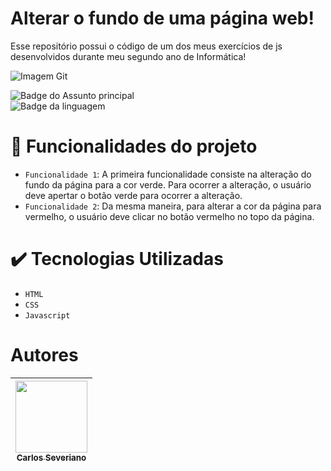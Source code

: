 <h1 >Alterar o fundo de uma página web!</h1>
Esse repositório possui o código de um dos meus exercícios de js desenvolvidos durante meu segundo ano de Informática!

![Imagem Git](https://logospng.org/download/javascript/logo-javascript-256.png)

![Badge do Assunto principal](https://img.shields.io/badge/Alterar-Fundo-blueviolet)
<br>
![Badge da linguagem](https://img.shields.io/badge/HTML-JS-violet)
 
 # :hammer: Funcionalidades do projeto

- `Funcionalidade 1`: A primeira funcionalidade consiste na alteração do fundo da página para a cor verde. Para ocorrer a alteração, o usuário deve apertar o botão verde para ocorrer a alteração. 
- `Funcionalidade 2`: Da mesma maneira, para alterar a cor da página para vermelho, o usuário deve clicar no botão vermelho no topo da página. 

# :heavy_check_mark: Tecnologias Utilizadas

- `HTML`
- `CSS`
- `Javascript`

# Autores

| [<img src="https://avatars.githubusercontent.com/u/7065152?s=96&v=4" width=115><br><sub>Carlos Severiano</sub>](https://github.com/cseveriano) |
| :---: |
